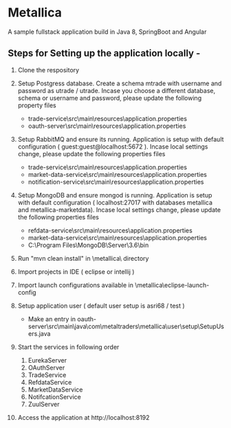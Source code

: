 # Metallica

A sample fullstack application build in Java 8, SpringBoot and Angular

## Steps for Setting up the application locally - 

1. Clone the respository

2. Setup Postgress database. Create a schema mtrade with username and password as utrade / utrade. Incase you choose a different database, schema or username and password, please update the following property files
    - trade-service\src\main\resources\application.properties
    - oauth-server\src\main\resources\application.properties

3. Setup RabbitMQ and ensure its running. Application is setup with default configuration ( guest:guest@localhost:5672 ). Incase local settings change, please update the following properties files
	- trade-service\src\main\resources\application.properties
	- market-data-service\src\main\resources\application.properties
	- notification-service\src\main\resources\application.properties

4. Setup MongoDB and ensure mongod is running. Application is setup with default configuration ( localhost:27017 with databases metallica and metallica-marketdata). Incase local settings change, please update the following properties files 
	- refdata-service\src\main\resources\application.properties
	- market-data-service\src\main\resources\application.properties
	- C:\Program Files\MongoDB\Server\3.6\bin

5. Run "mvn clean install" in \metallica\ directory

6. Import projects in IDE ( eclipse or intellij )

7. Import launch configurations available in \metallica\eclipse-launch-config

8. Setup application user ( default user setup is asri68 / test )
	- Make an entry in oauth-server\src\main\java\com\metaltraders\metallica\user\setup\SetupUsers.java

9. Start the services in following order 
	1. EurekaServer
	2. OAuthServer
	3. TradeService
	4. RefdataService
	5. MarketDataService
	6. NotifcationService
	7. ZuulServer

10. Access the application at http://localhost:8192
